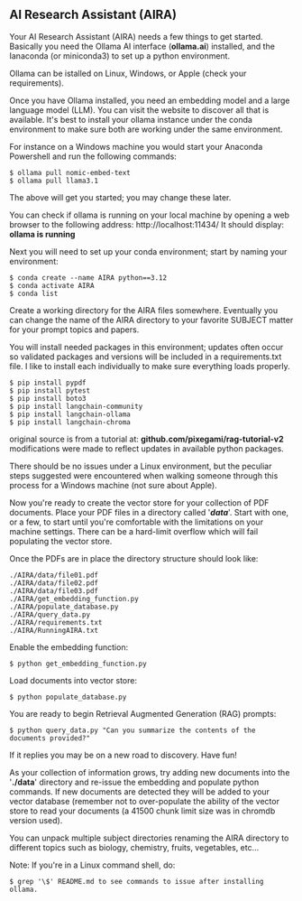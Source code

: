 ## AI Research Assistant (AIRA)

Your AI Research Assistant (AIRA) needs a few things to get started.
Basically you need the Ollama AI interface (****ollama.ai****) installed, 
and the Ianaconda (or miniconda3) to set up a python environment.

Ollama can be istalled on Linux, Windows, or Apple (check your requirements).

Once you have Ollama installed, you need an embedding model and a 
large language model (LLM). You can visit the website to discover all 
that is available. It's best to install your ollama instance under the 
conda environment to make sure both are working under the same environment.

For instance on a Windows machine you would start your Anaconda Powershell
and run the following commands:
```
$ ollama pull nomic-embed-text
$ ollama pull llama3.1
```
The above will get you started; you may change these later.

You can check if ollama is running on your local machine by opening a web 
browser to the following address: http://localhost:11434/
It should display: ****ollama is running****
 
Next you will need to set up your conda environment; start by naming your
environment:
```
$ conda create --name AIRA python==3.12
$ conda activate AIRA
$ conda list
```
Create a working directory for the AIRA files somewhere. Eventually you can 
change the name of the AIRA directory to your favorite SUBJECT matter for 
your prompt topics and papers.

You will install needed packages in this environment; updates often occur 
so validated packages and versions will be included in a requirements.txt 
file. I like to install each individually to make sure everything loads 
properly.
```
$ pip install pypdf
$ pip install pytest
$ pip install boto3
$ pip install langchain-community
$ pip install langchain-ollama
$ pip install langchain-chroma
```
original source is from a tutorial at: ****github.com/pixegami/rag-tutorial-v2****
modifications were made to reflect updates in available python packages.

There should be no issues under a Linux environment, but the peculiar steps 
suggested were encountered when walking someone through this process for a 
Windows machine (not sure about Apple).

Now you're ready to create the vector store for your collection of PDF documents.
Place your PDF files in a directory called '***data***'. Start with one, or a few, to 
start until you're comfortable with the limitations on your machine settings. 
There can be a hard-limit overflow which will fail populating the vector store.

Once the PDFs are in place the directory structure should look like:
```
./AIRA/data/file01.pdf
./AIRA/data/file02.pdf
./AIRA/data/file03.pdf
./AIRA/get_embedding_function.py
./AIRA/populate_database.py
./AIRA/query_data.py
./AIRA/requirements.txt
./AIRA/RunningAIRA.txt
```
Enable the embedding function:
```
$ python get_embedding_function.py
```
Load documents into vector store:
```
$ python populate_database.py
```
You are ready to begin Retrieval Augmented Generation (RAG) prompts:
```
$ python query_data.py "Can you summarize the contents of the documents provided?"
```
If it replies you may be on a new road to discovery. Have fun!

As your collection of information grows, try adding new documents into the 
'****./data****' directory and re-issue the embedding and populate python 
commands. If new documents are detected they will be added to your vector 
database (remember not to over-populate the ability of the vector store to 
read your documents (a 41500 chunk limit size was in chromdb version used).

You can unpack multiple subject directories renaming the AIRA directory to
different topics such as biology, chemistry, fruits, vegetables, etc...

Note: If you're in a Linux command shell, do:
```
$ grep '\$' README.md to see commands to issue after installing ollama.
```
